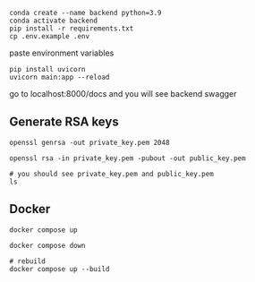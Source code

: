 ```shell
conda create --name backend python=3.9
conda activate backend
pip install -r requirements.txt
cp .env.example .env
```

paste environment variables

```shell
pip install uvicorn
uvicorn main:app --reload
```

go to localhost:8000/docs and you will see backend swagger

## Generate RSA keys

```shell
openssl genrsa -out private_key.pem 2048

openssl rsa -in private_key.pem -pubout -out public_key.pem

# you should see private_key.pem and public_key.pem
ls
```

## Docker

```shell
docker compose up

docker compose down

# rebuild
docker compose up --build
```
